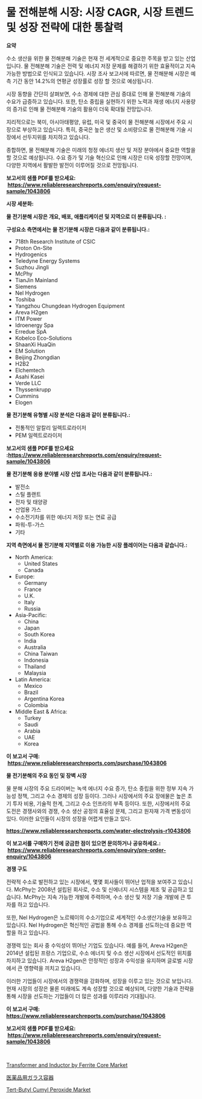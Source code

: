 <p><h1>물 전해분해 시장: 시장 CAGR, 시장 트렌드 및 성장 전략에 대한 통찰력</h1></p><p><strong>요약</strong></p>
<p><p>수소 생산을 위한 물 전해분해 기술은 현재 전 세계적으로 중요한 주목을 받고 있는 산업입니다. 물 전해분해 기술은 전력 및 에너지 저장 문제를 해결하기 위한 효율적이고 지속 가능한 방법으로 인식되고 있습니다. 시장 조사 보고서에 따르면, 물 전해분해 시장은 예측 기간 동안 14.2%의 연평균 성장률로 성장 할 것으로 예상됩니다.</p><p>시장 동향을 간단히 살펴보면, 수소 경제에 대한 관심 증대로 인해 물 전해분해 기술의 수요가 급증하고 있습니다. 또한, 탄소 중립을 실현하기 위한 노력과 재생 에너지 사용량의 증가로 인해 물 전해분해 기술의 활용이 더욱 확대될 전망입니다.</p><p>지리적으로는 북미, 아시아태평양, 유럽, 미국 및 중국이 물 전해분해 시장에서 주요 시장으로 부상하고 있습니다. 특히, 중국은 높은 생산 및 소비량으로 물 전해분해 기술 시장에서 선두지위를 차지하고 있습니다.</p><p>종합하면, 물 전해분해 기술은 미래의 청정 에너지 생산 및 저장 분야에서 중요한 역할을 할 것으로 예상됩니다. 수요 증가 및 기술 혁신으로 인해 시장은 더욱 성장할 전망이며, 다양한 지역에서 활발한 발전이 이루어질 것으로 전망됩니다.</p></p>
<p><strong>보고서의 샘플 PDF를 받으세요: &nbsp;<a href="https://www.reliableresearchreports.com/enquiry/request-sample/1043806">https://www.reliableresearchreports.com/enquiry/request-sample/1043806</a></strong></p>
<p><strong>시장 세분화:</strong></p>
<p><strong> 물 전기분해 시장은 개요, 배포, 애플리케이션 및 지역으로 더 분류됩니다. :</strong></p>
<p><strong>구성요소 측면에서는 물 전기분해 시장은 다음과 같이 분류됩니다.:</strong></p>
<p><ul><li>718th Research Institute of CSIC</li><li>Proton On-Site</li><li>Hydrogenics</li><li>Teledyne Energy Systems</li><li>Suzhou Jingli</li><li>McPhy</li><li>TianJin Mainland</li><li>Siemens</li><li>Nel Hydrogen</li><li>Toshiba</li><li>Yangzhou Chungdean Hydrogen Equipment</li><li>Areva H2gen</li><li>ITM Power</li><li>Idroenergy Spa</li><li>Erredue SpA</li><li>Kobelco Eco-Solutions</li><li>ShaanXi HuaQin</li><li>EM Solution</li><li>Beijing Zhongdian</li><li>H2B2</li><li>Elchemtech</li><li>Asahi Kasei</li><li>Verde LLC</li><li>Thyssenkrupp</li><li>Cummins</li><li>Elogen</li></ul></p>
<p><strong> 물 전기분해 유형별 시장 분석은 다음과 같이 분류됩니다.:</strong></p>
<p><ul><li>전통적인 알칼리 일렉트로라이저</li><li>PEM 일렉트로라이저</li></ul></p>
<p><strong>보고서의 샘플 PDF를 받으세요 :<a href="https://www.reliableresearchreports.com/enquiry/request-sample/1043806">https://www.reliableresearchreports.com/enquiry/request-sample/1043806</a></strong></p>
<p><strong> 물 전기분해 응용 분야별 시장 산업 조사는 다음과 같이 분류됩니다.:</strong></p>
<p><ul><li>발전소</li><li>스틸 플랜트</li><li>전자 및 태양광</li><li>산업용 가스</li><li>수소전기차를 위한 에너지 저장 또는 연료 공급</li><li>파워-투-가스</li><li>기타</li></ul></p>
<p><strong>지역 측면에서 물 전기분해 지역별로 이용 가능한 시장 플레이어는 다음과 같습니다.:</strong></p>
<p><ul>
    <li>
        North America:
        <ul>
            <li>United States</li>
            <li>Canada</li>
        </ul>
    </li>
    <li>
        Europe:
        <ul>
            <li>Germany</li>
            <li>France</li>
            <li>U.K.</li>
            <li>Italy</li>
            <li>Russia</li>
        </ul>
    </li>
    <li>
        Asia-Pacific:
        <ul>
            <li>China</li>
            <li>Japan</li>
            <li>South Korea</li>
            <li>India</li>
            <li>Australia</li>
            <li>China Taiwan</li>
            <li>Indonesia</li>
            <li>Thailand</li>
            <li>Malaysia</li>
        </ul>
    </li>
    <li>
        Latin America:
        <ul>
            <li>Mexico</li>
            <li>Brazil</li>
            <li>Argentina Korea</li>
            <li>Colombia</li>
        </ul>
    </li>
    <li>
        Middle East & Africa:
        <ul>
            <li>Turkey</li>
            <li>Saudi</li>
            <li>Arabia</li>
            <li>UAE</li>
            <li>Korea</li>
        </ul>
    </li>
    </ul></p>
<p><strong>이 보고서 구매: &nbsp;<a href="https://www.reliableresearchreports.com/purchase/1043806">https://www.reliableresearchreports.com/purchase/1043806</a></strong></p>
<p><strong>물 전기분해의 주요 동인 및 장벽 시장</strong></p>
<p><p>물 분해 시장의 주요 드라이버는 녹색 에너지 수요 증가, 탄소 중립을 위한 정부 지속 가능성 정책, 그리고 수소 경제의 성장 등이다. 그러나 시장에서의 주요 장애물은 높은 초기 투자 비용, 기술적 한계, 그리고 수소 인프라의 부족 등이다. 또한, 시장에서의 주요 도전은 경쟁사와의 경쟁, 수소 생산 공정의 효율성 문제, 그리고 원자재 가격 변동성이 있다. 이러한 요인들이 시장의 성장을 어렵게 만들고 있다.</p></p>
<p><strong><a href="https://www.reliableresearchreports.com/water-electrolysis-r1043806">https://www.reliableresearchreports.com/water-electrolysis-r1043806</a></strong></p>
<p><strong>이 보고서를 구매하기 전에 궁금한 점이 있으면 문의하거나 공유하세요.: &nbsp;<a href="https://www.reliableresearchreports.com/enquiry/pre-order-enquiry/1043806">https://www.reliableresearchreports.com/enquiry/pre-order-enquiry/1043806</a></strong></p>
<p><strong>경쟁 구도</strong></p>
<p><p>전략적 수소로 발전하고 있는 시장에서, 몇몇 회사들이 뛰어난 업적을 보여주고 있습니다. McPhy는 2008년 설립된 회사로, 수소 및 신에너지 시스템을 제조 및 공급하고 있습니다. McPhy는 지속 가능한 개발에 주력하며, 수소 생산 및 저장 기술 개발에 큰 투자를 하고 있습니다.</p><p>또한, Nel Hydrogen은 노르웨이의 수소기업으로 세계적인 수소생산기술을 보유하고 있습니다. Nel Hydrogen은 혁신적인 공법을 통해 수소 경제를 선도하는데 중요한 역할을 하고 있습니다.</p><p>경쟁력 있는 회사 중 수익성이 뛰어난 기업도 있습니다. 예를 들어, Areva H2gen은 2014년 설립된 프랑스 기업으로, 수소 에너지 및 수소 생산 시장에서 선도적인 위치를 차지하고 있습니다. Areva H2gen은 안정적인 성장과 수익성을 유지하며 글로벌 시장에서 큰 영향력을 끼치고 있습니다.</p><p>이러한 기업들이 시장에서의 경쟁력을 강화하며, 성장을 이루고 있는 것으로 보입니다. 현재 시장의 성장은 물론 미래에도 계속 성장할 것으로 예상되며, 다양한 기술과 전략을 통해 시장을 선도하는 기업들이 더 많은 성과를 이루리라 기대됩니다.</p></p>
<p><strong>이 보고서 구매: &nbsp; <a href="https://www.reliableresearchreports.com/purchase/1043806">https://www.reliableresearchreports.com/purchase/1043806</a></strong></p>
<p><strong>보고서의 샘플 PDF를 받으세요: &nbsp;<a href="https://www.reliableresearchreports.com/enquiry/request-sample/1043806">https://www.reliableresearchreports.com/enquiry/request-sample/1043806</a></strong><strong></strong></p>
<p>&nbsp;</p>
<p><p><a href="https://florentine-yuzu-f42.notion.site/Transformer-and-Inductor-by-Ferrite-Core-Market-Exploring-Market-Share-Market-Trends-and-Future-G-f050261adc094735ba288f7453efe33e">Transformer and Inductor by Ferrite Core Market</a></p><p><a href="https://medium.com/@austincooper525/%E5%8C%BB%E8%96%AC%E5%93%81%E7%94%A8%E3%82%AC%E3%83%A9%E3%82%B9%E5%AE%B9%E5%99%A8%E5%B8%82%E5%A0%B4%E3%81%AF-2021%E5%B9%B4%E3%81%BE%E3%81%A7%E3%81%AE%E5%B8%82%E5%A0%B4%E3%82%B7%E3%82%A7%E3%82%A2-%E3%82%B5%E3%82%A4%E3%82%BA-%E4%BA%88%E6%B8%AC%E3%81%95%E3%82%8C%E3%82%8B%E4%BA%88%E6%B8%AC%E3%81%AB%E7%84%A6%E7%82%B9%E3%82%92%E5%BD%93%E3%81%A6%E3%81%A6%E3%81%84%E3%81%BE%E3%81%99-a1bfbea2430a">医薬品用ガラス容器</a></p><p><a href="https://changeable-paste-463.notion.site/Tert-Butyl-Cumyl-Peroxide-Market-Size-Reveals-the-Best-Marketing-Channels-In-Global-Industry-4093d58b3b6649f88aefd4e02374894e">Tert-Butyl Cumyl Peroxide Market</a></p></p>